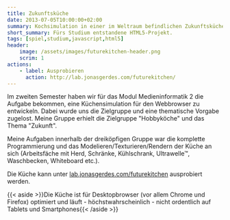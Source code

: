 ```yaml
---
title: Zukunftsküche
date: 2013-07-05T10:00:00+02:00
summary: Kochsimulation in einer im Weltraum befindlichen Zukunftsküche. Entstanden in einer Gruppenarbeit während des 2. Semesters.
short_summary: Fürs Studium entstandene HTML5-Projekt.
tags: [spiel,studium,javascript,html5]
header:
    image: /assets/images/futurekitchen-header.png
    scrim: 1
actions:
    - label: Ausprobieren
      action: http://lab.jonasgerdes.com/futurekitchen/
---
```


Im zweiten Semester haben wir für das Modul Medieninformatik 2 die Aufgabe bekommen, eine Küchensimulation für den Webbrowser zu entwickeln. Dabei wurde uns die Zielgruppe und eine thematische Vorgabe zugelost. Meine Gruppe erhielt die Zielgruppe "Hobbyköche" und das Thema "Zukunft".

Meine Aufgaben innerhalb der dreiköpfigen Gruppe war die komplette Programmierung und das Modelieren/Texturieren/Rendern der Küche an sich (Arbeitsfäche mit Herd, Schränke, Kühlschrank, Ultrawelle™, Waschbecken, Whiteboard etc.).

Die Küche kann unter [lab.jonasgerdes.com/futurekitchen](http://lab.jonasgerdes.com/futurekitchen) ausprobiert werden.

{{< aside >}}Die Küche ist für Desktopbrowser (vor allem Chrome und Firefox) optimiert und läuft - höchstwahrscheinlich - nicht ordentlich auf Tablets und Smartphones{{< /aside >}}
